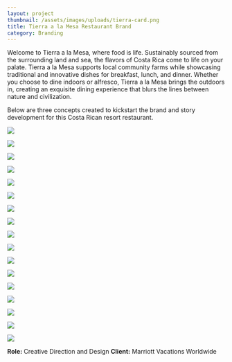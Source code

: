 ```yaml
---
layout: project
thumbnail: /assets/images/uploads/tierra-card.png
title: Tierra a la Mesa Restaurant Brand
category: Branding
---
```

Welcome to Tierra a la Mesa, where food is life. Sustainably sourced from the surrounding land and sea, the flavors of Costa Rica come to life on your palate. Tierra a la Mesa supports local community farms while showcasing traditional and innovative dishes for breakfast, lunch, and dinner. Whether you choose to dine indoors or alfresco, Tierra a la Mesa brings the outdoors in, creating an exquisite dining experience that blurs the lines between nature and civilization.

Below are three concepts created to kickstart the brand and story development for this Costa Rican resort restaurant.

![](/assets/images/uploads/tierra.png)

![](/assets/images/uploads/tierra2.png)

![](/assets/images/uploads/tierra3.png)

![](/assets/images/uploads/tierra4.png)

![](/assets/images/uploads/tierra5.png)

![](/assets/images/uploads/tierra6.png)

![](/assets/images/uploads/tierra7.png)

![](/assets/images/uploads/tierra8.png)

![](/assets/images/uploads/tierra9.png)

![](/assets/images/uploads/tierra10.png)

![](/assets/images/uploads/tierra11.png)

![](/assets/images/uploads/tierra12.png)

![](/assets/images/uploads/tierra13.png)

![](/assets/images/uploads/tierra14.png)

![](/assets/images/uploads/tierra15.png)

![](/assets/images/uploads/tierra16.png)

![](/assets/images/uploads/tierra17.png)

**Role:** Creative Direction and Design
**Client:** Marriott Vacations Worldwide